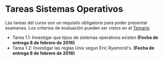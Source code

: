 # Tareas Sistemas Operativos

Las tareas del curso son un requisito obligatorio para poder presentar examenes. Los criterios de evaluación pueden ser vistos en el [Temario](https://github.com/UG-OS2016/Temario)

* Tarea 1.1: Investigar que tipos de sistemas operativos existen **(Fecha de entrega 8 de febrero de 2016)**
* Tarea 1.2: Investigar las reglas Unix segun Eric Ryamond's. **(Fecha de entrega 8 de febrero de 2016)**


